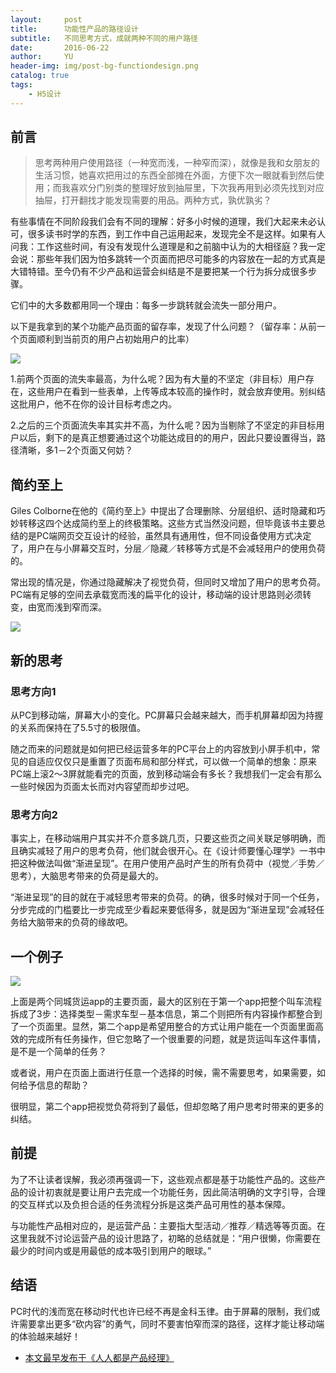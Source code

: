```yaml
---
layout:     post
title:      功能性产品的路径设计
subtitle:   不同思考方式，成就两种不同的用户路径
date:       2016-06-22
author:     YU
header-img: img/post-bg-functiondesign.png
catalog: true
tags:
    - H5设计
---
```


## 前言

>思考两种用户使用路径（一种宽而浅，一种窄而深），就像是我和女朋友的生活习惯，她喜欢把用过的东西全部摊在外面，方便下次一眼就看到然后使用；而我喜欢分门别类的整理好放到抽屉里，下次我再用到必须先找到对应抽屉，打开翻找才能发现需要的用品。两种方式，孰优孰劣？

有些事情在不同阶段我们会有不同的理解：好多小时候的道理，我们大起来未必认可，很多读书时学的东西，到工作中自己运用起来，发现完全不是这样。如果有人问我：工作这些时间，有没有发现什么道理是和之前脑中认为的大相径庭？我一定会说：那些年我们因为怕多跳转一个页面而把尽可能多的内容放在一起的方式真是大错特错。至今仍有不少产品和运营会纠结是不是要把某一个行为拆分成很多步骤。

它们中的大多数都用同一个理由：每多一步跳转就会流失一部分用户。

以下是我拿到的某个功能产品页面的留存率，发现了什么问题？（留存率：从前一个页面顺利到当前页的用户占初始用户的比率）

![](http://image.woshipm.com/wp-files/2016/06/Slice-3-1024x368.png)

1.前两个页面的流失率最高，为什么呢？因为有大量的不坚定（非目标）用户存在，这些用户在看到一些表单，上传等成本较高的操作时，就会放弃使用。别纠结这批用户，他不在你的设计目标考虑之内。

2.之后的三个页面流失率其实并不高，为什么呢？因为当剔除了不坚定的非目标用户以后，剩下的是真正想要通过这个功能达成目的的用户，因此只要设置得当，路径清晰，多1－2个页面又何妨？

## 简约至上

Giles Colborne在他的《简约至上》中提出了合理删除、分层组织、适时隐藏和巧妙转移这四个达成简约至上的终极策略。这些方式当然没问题，但毕竟该书主要总结的是PC端网页交互设计的经验，虽然具有通用性，但不同设备使用方式决定了，用户在与小屏幕交互时，分层／隐藏／转移等方式是不会减轻用户的使用负荷的。

常出现的情况是，你通过隐藏解决了视觉负荷，但同时又增加了用户的思考负荷。PC端有足够的空间去承载宽而浅的扁平化的设计，移动端的设计思路则必须转变，由宽而浅到窄而深。

![](http://image.woshipm.com/wp-files/2016/06/Slice-3-1024x368.png)

## 新的思考

### 思考方向1  

从PC到移动端，屏幕大小的变化。PC屏幕只会越来越大，而手机屏幕却因为持握的关系而保持在了5.5寸的极限值。

随之而来的问题就是如何把已经运营多年的PC平台上的内容放到小屏手机中，常见的自适应仅仅只是重置了页面布局和部分样式，可以做一个简单的想象：原来PC端上滚2～3屏就能看完的页面，放到移动端会有多长？我想我们一定会有那么一些时候因为页面太长而对内容望而却步过吧。

### 思考方向2

事实上，在移动端用户其实并不介意多跳几页，只要这些页之间关联足够明确，而且确实减轻了用户的思考负荷，他们就会很开心。在《设计师要懂心理学》一书中把这种做法叫做“渐进呈现”。在用户使用产品时产生的所有负荷中（视觉／手势／思考），大脑思考带来的负荷是最大的。

“渐进呈现”的目的就在于减轻思考带来的负荷。的确，很多时候对于同一个任务，分步完成的门槛要比一步完成至少看起来要低得多，就是因为“渐进呈现”会减轻任务给大脑带来的负荷的缘故吧。

## 一个例子

![](http://image.woshipm.com/wp-files/2016/06/Group-5-1024x469.png)

上面是两个同城货运app的主要页面，最大的区别在于第一个app把整个叫车流程拆成了3步：选择类型－需求车型－基本信息，第二个则把所有内容操作都整合到了一个页面里。显然，第二个app是希望用整合的方式让用户能在一个页面里面高效的完成所有任务操作，但它忽略了一个很重要的问题，就是货运叫车这件事情，是不是一个简单的任务？

或者说，用户在页面上面进行任意一个选择的时候，需不需要思考，如果需要，如何给予信息的帮助？

很明显，第二个app把视觉负荷将到了最低，但却忽略了用户思考时带来的更多的纠结。

## 前提

为了不让读者误解，我必须再强调一下，这些观点都是基于功能性产品的。这些产品的设计初衷就是要让用户去完成一个功能任务，因此简洁明确的文字引导，合理的交互样式以及负担合适的任务流程分拆是这类产品可用性的基本保障。

与功能性产品相对应的，是运营产品：主要指大型活动／推荐／精选等等页面。在这里我就不讨论运营产品的设计思路了，初略的总结就是：“用户很懒，你需要在最少的时间内或是用最低的成本吸引到用户的眼球。”

## 结语

PC时代的浅而宽在移动时代也许已经不再是金科玉律。由于屏幕的限制，我们或许需要拿出更多“砍内容”的勇气，同时不要害怕窄而深的路径，这样才能让移动端的体验越来越好！

- [本文最早发布于《人人都是产品经理》](http://www.woshipm.com/pd/360941.html)

 

